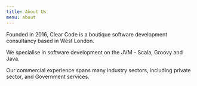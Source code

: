 ```yaml
---
title: About Us
menu: about
---
```


Founded in 2016, Clear Code is a boutique software development consultancy based in West London.

We specialise in software development on the JVM - Scala, Groovy and Java.

Our commercial experience spans many industry sectors, including private sector, and Government services.
